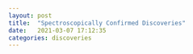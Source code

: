 ```yaml
---
layout: post
title:  "Spectroscopically Confirmed Discoveries"
date:   2021-03-07 17:12:35 
categories: discoveries
---
```



